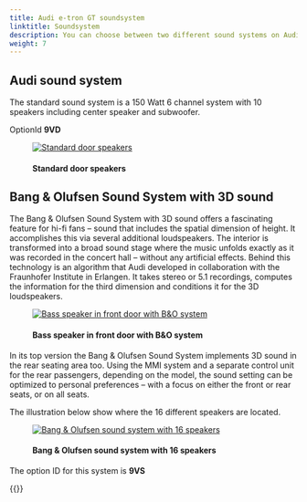 ```yaml
---
title: Audi e-tron GT soundsystem
linktitle: Soundsystem
description: You can choose between two different sound systems on Audi e-tron GT and Audi RS e-tron GT 
weight: 7
---
```

<!-- markdownlint-disable MD033 -->
## Audi sound system

The standard sound system is a 150 Watt 6 channel system with 10 speakers including center speaker and subwoofer.

OptionId **9VD**
<figure>
    <a href="https://media.electrichasgoneaudi.net/multimedia/models/e-tron-gt/technology/soundsystem/standard_door_speaker.jpg">
        <img src="https://media.electrichasgoneaudi.net/multimedia/models/e-tron-gt/technology/soundsystem/standard_door_speakers.jpg"
        alt="Standard door speakers" title="Standard door speakers">
    </a>
    <figcaption><h4>Standard door speakers</h4></figcaption>
</figure>

## Bang & Olufsen Sound System with 3D sound

The Bang & Olufsen Sound System with 3D sound offers a fascinating feature for hi-fi fans – sound that includes the spatial dimension of height. It accomplishes this via several additional loudspeakers. The interior is transformed into a broad sound stage where the music unfolds exactly as it was recorded in the concert hall – without any artificial effects. Behind this technology is an algorithm that Audi developed in collaboration with the Fraunhofer Institute in Erlangen. It takes stereo or 5.1 recordings, computes the information for the third dimension and conditions it for the 3D loudspeakers.

<figure>
    <a href="https://media.electrichasgoneaudi.net/multimedia/models/e-tron-gt/technology/soundsystem/bo_door_speaker.jpg">
        <img src="https://media.electrichasgoneaudi.net/multimedia/models/e-tron-gt/technology/soundsystem/bo_door_speakers.jpg"
        alt="Bass speaker in front door with B&O system" title="Bass speaker in front door with B&O system">
    </a>
    <figcaption><h4>Bass speaker in front door with B&O system</h4></figcaption>
</figure>

In its top version the Bang & Olufsen Sound System implements 3D sound in the rear seating area too. Using the MMI system and a separate control unit for the rear passengers, depending on the model, the sound setting can be optimized to personal preferences – with a focus on either the front or rear seats, or on all seats.

The illustration below show where the 16 different speakers are located.

<figure>
    <a href="https://media.electrichasgoneaudi.net/multimedia/models/e-tron-gt/technology/soundsystem/soundsystem1.jpg">
        <img src="https://media.electrichasgoneaudi.net/multimedia/models/e-tron-gt/technology/soundsystem/soundsystem1s.jpg"
        alt="Bang & Olufsen sound system with 16 speakers" title="Bang & Olufsen sound system with 16 speakers">
    </a>
    <figcaption><h4>Bang & Olufsen sound system with 16 speakers</h4></figcaption>
</figure>

The option ID for this system is **9VS**

{{<children description="true" />}}
